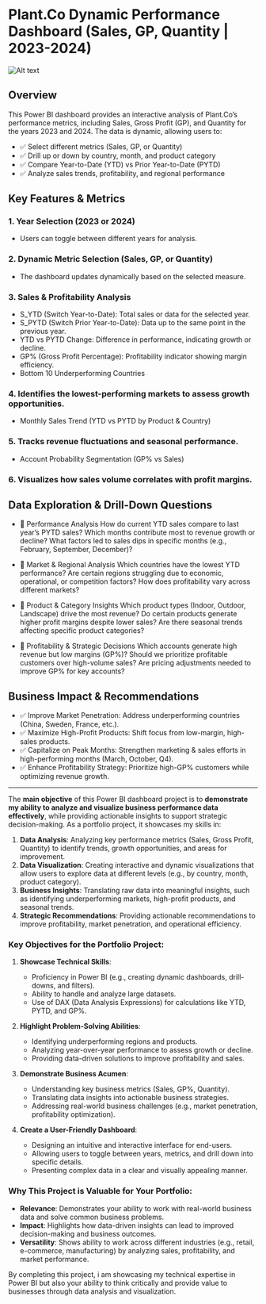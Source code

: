 # Plant.Co Dynamic Performance Dashboard (Sales, GP, Quantity | 2023-2024)

![Alt text](https://github.com/Deirdre24/Plant.Co-Dynamic-Performance-Dashboard-Sales-GP-Quantity-2023-2024/blob/main/Report%20Screenshot.png)

## Overview

This Power BI dashboard provides an interactive analysis of Plant.Co’s performance metrics, including Sales, Gross Profit (GP), and Quantity for the years 2023 and 2024. The data is dynamic, allowing users to:
- ✅ Select different metrics (Sales, GP, or Quantity)
- ✅ Drill up or down by country, month, and product category
- ✅ Compare Year-to-Date (YTD) vs Prior Year-to-Date (PYTD)
- ✅ Analyze sales trends, profitability, and regional performance

## Key Features & Metrics

### 1. Year Selection (2023 or 2024)
- Users can toggle between different years for analysis.
  
### 2. Dynamic Metric Selection (Sales, GP, or Quantity)
- The dashboard updates dynamically based on the selected measure.
  
### 3. Sales & Profitability Analysis
- S_YTD (Switch Year-to-Date): Total sales or data for the selected year.
- S_PYTD (Switch Prior Year-to-Date): Data up to the same point in the previous year.
- YTD vs PYTD Change: Difference in performance, indicating growth or decline.
- GP% (Gross Profit Percentage): Profitability indicator showing margin efficiency.
- Bottom 10 Underperforming Countries

### 4.  Identifies the lowest-performing markets to assess growth opportunities.
- Monthly Sales Trend (YTD vs PYTD by Product & Country)

### 5.  Tracks revenue fluctuations and seasonal performance.
- Account Probability Segmentation (GP% vs Sales)

### 6. Visualizes how sales volume correlates with profit margins.

## Data Exploration & Drill-Down Questions

- 🔎 Performance Analysis
How do current YTD sales compare to last year’s PYTD sales?
Which months contribute most to revenue growth or decline?
What factors led to sales dips in specific months (e.g., February, September, December)?

- 🔎 Market & Regional Analysis
Which countries have the lowest YTD performance?
Are certain regions struggling due to economic, operational, or competition factors?
How does profitability vary across different markets?

- 🔎 Product & Category Insights
Which product types (Indoor, Outdoor, Landscape) drive the most revenue?
Do certain products generate higher profit margins despite lower sales?
Are there seasonal trends affecting specific product categories?

- 🔎 Profitability & Strategic Decisions
Which accounts generate high revenue but low margins (GP%)?
Should we prioritize profitable customers over high-volume sales?
Are pricing adjustments needed to improve GP% for key accounts?

## Business Impact & Recommendations
- ✅ Improve Market Penetration: Address underperforming countries (China, Sweden, France, etc.).
- ✅ Maximize High-Profit Products: Shift focus from low-margin, high-sales products.
- ✅ Capitalize on Peak Months: Strengthen marketing & sales efforts in high-performing months (March, October, Q4).
- ✅ Enhance Profitability Strategy: Prioritize high-GP% customers while optimizing revenue growth.

________________________________________________________________________________________________________________________________________________________________________________________

The **main objective** of this Power BI dashboard project is to **demonstrate my ability to analyze and visualize business performance data effectively**, while providing actionable insights to support strategic decision-making. As a portfolio project, it showcases my skills in:

1. **Data Analysis**: Analyzing key performance metrics (Sales, Gross Profit, Quantity) to identify trends, growth opportunities, and areas for improvement.
2. **Data Visualization**: Creating interactive and dynamic visualizations that allow users to explore data at different levels (e.g., by country, month, product category).
3. **Business Insights**: Translating raw data into meaningful insights, such as identifying underperforming markets, high-profit products, and seasonal trends.
4. **Strategic Recommendations**: Providing actionable recommendations to improve profitability, market penetration, and operational efficiency.

### Key Objectives for the Portfolio Project:
1. **Showcase Technical Skills**:
   - Proficiency in Power BI (e.g., creating dynamic dashboards, drill-downs, and filters).
   - Ability to handle and analyze large datasets.
   - Use of DAX (Data Analysis Expressions) for calculations like YTD, PYTD, and GP%.

2. **Highlight Problem-Solving Abilities**:
   - Identifying underperforming regions and products.
   - Analyzing year-over-year performance to assess growth or decline.
   - Providing data-driven solutions to improve profitability and sales.

3. **Demonstrate Business Acumen**:
   - Understanding key business metrics (Sales, GP%, Quantity).
   - Translating data insights into actionable business strategies.
   - Addressing real-world business challenges (e.g., market penetration, profitability optimization).

4. **Create a User-Friendly Dashboard**:
   - Designing an intuitive and interactive interface for end-users.
   - Allowing users to toggle between years, metrics, and drill down into specific details.
   - Presenting complex data in a clear and visually appealing manner.

### Why This Project is Valuable for Your Portfolio:
- **Relevance**: Demonstrates your ability to work with real-world business data and solve common business problems.
- **Impact**: Highlights how data-driven insights can lead to improved decision-making and business outcomes.
- **Versatility**: Shows ability to work across different industries (e.g., retail, e-commerce, manufacturing) by analyzing sales, profitability, and market performance.

By completing this project, i am showcasing my technical expertise in Power BI but also your ability to think critically and provide value to businesses through data analysis and visualization.
